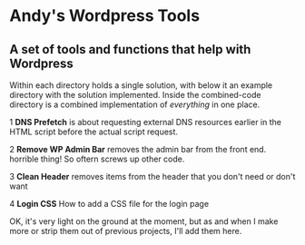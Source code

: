 # Andy's Wordpress Tools

## A set of tools and functions that help with Wordpress

Within each directory holds a single solution, with below it an example directory with the solution implemented.  Inside the combined-code directory is a combined implementation of *everything* in one place. 

1 **DNS Prefetch** is about requesting external DNS resources earlier in the HTML script before the actual script request.

2 **Remove WP Admin Bar** removes the admin bar from the front end.  horrible thing!  So oftern screws up other code. 

3 **Clean Header** removes items from the header that you don't need or don't want

4 **Login CSS** How to add a CSS file for the login page


OK, it's very light on the ground at the moment, but as and when I make more or strip them out of previous projects, I'll add them here. 

